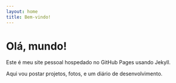 ```yaml
---
layout: home
title: Bem-vindo!
---
```


# Olá, mundo!

Este é meu site pessoal hospedado no GitHub Pages usando Jekyll.

Aqui vou postar projetos, fotos, e um diário de desenvolvimento.
